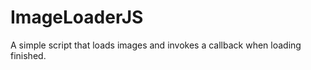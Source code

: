 ImageLoaderJS
=============

A simple script that loads images and invokes a callback when loading finished.
